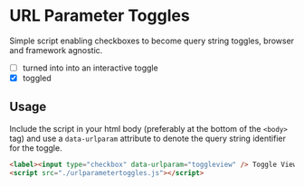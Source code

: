 # URL Parameter Toggles
Simple script enabling checkboxes to become query string toggles, browser and framework agnostic.

- [ ] turned into into an interactive toggle
- [x] toggled

## Usage
Include the script in your html body (preferably at the bottom of the `<body>` tag) and use a `data-urlparam` attribute to denote the query string identifier for the toggle.

```html
<label><input type="checkbox" data-urlparam="toggleview" /> Toggle View</label>
<script src="./urlparametertoggles.js"></script>
```
